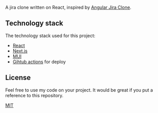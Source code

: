 A jira clone written on React, inspired by [Angular Jira Clone][angularclone].

## Technology stack

The technology stack used for this project:
* [React][react]
* [Next.js][nextjs]
* [MUI][mui]
* [Gihtub actions][actions] for deploy

## License

Feel free to use my code on your project. It would be great if you put a reference to this repository.

[MIT](https://opensource.org/licenses/MIT)

[react]: https://reactjs.org/
[mui]: https://mui.com/
[nextjs]: https://nextjs.org/
[angularclone]: https://github.com/trungk18/jira-clone-angular
[actions]: https://github.com/features/actions